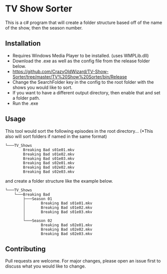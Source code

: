 # TV Show Sorter

This is a c# program that will create a folder structure based off of the name of the show, then the season number.

## Installation

- Requires Windows Media Player to be installed. (uses WMPLib.dll)
- Download the .exe as well as the config file from the release folder below. 
- https://github.com/CrazyOldWizard/TV-Show-Sorter/tree/master/TV%20Show%20Sorter/bin/Release
- Change the SearchFolder key in the config to the root folder with the shows you would like to sort.
- If you want to have a different output directory, then enable that and set a folder path.
- Run the .exe

## Usage
This tool would sort the following episodes in the root directory... (*This also will sort folders if named in the same format)
~~~
└───TV_Shows
        Breaking Bad s01e01.mkv
        Breaking Bad s01e02.mkv
        Breaking Bad s01e03.mkv
        Breaking Bad s02e01.mkv
        Breaking Bad s02e02.mkv
        Breaking Bad s02e03.mkv
~~~


and create a folder structure like the example below.
~~~
└───TV_Shows
    └───Breaking Bad
        ├───Season 01
        │       Breaking Bad s01e01.mkv
        │       Breaking Bad s01e02.mkv
        │       Breaking Bad s01e03.mkv
        │
        └───Season 02
                Breaking Bad s02e01.mkv
                Breaking Bad s02e02.mkv
                Breaking Bad s02e03.mkv
~~~


## Contributing
Pull requests are welcome. For major changes, please open an issue first to discuss what you would like to change.
